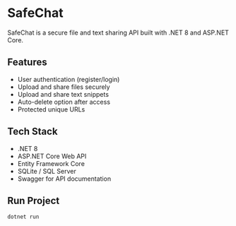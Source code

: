 # SafeChat

SafeChat is a secure file and text sharing API built with .NET 8 and ASP.NET Core.

## Features
- User authentication (register/login)
- Upload and share files securely
- Upload and share text snippets
- Auto-delete option after access
- Protected unique URLs

## Tech Stack
- .NET 8
- ASP.NET Core Web API
- Entity Framework Core
- SQLite / SQL Server
- Swagger for API documentation

## Run Project
```bash
dotnet run
